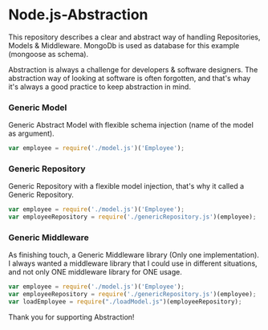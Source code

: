 # Node.js-Abstraction
This repository describes a clear and abstract way of handling Repositories, Models &amp; Middleware.
MongoDb is used as database for this example (mongoose as schema).

Abstraction is always a challenge for developers & software designers. The abstraction way of looking at software is often forgotten, and that's whay it's always a good practice to keep abstraction in mind.

### Generic Model
Generic Abstract Model with flexible schema injection (name of the model as argument).

```javascript
var employee = require('./model.js')('Employee');
```

### Generic Repository
Generic Repository with a flexible model injection, that's why it called a Generic Repository.

```javascript
var employee = require('./model.js')('Employee');
var employeeRepository = require('./genericRepository.js')(employee);
```

### Generic Middleware
As finishing touch, a Generic Middleware library (Only one implementation). I always wanted a middleware library that I could use in different situations, and not only ONE middleware library for ONE usage.

```javascript
var employee = require('./model.js')('Employee');
var employeeRepository = require('./genericRepository.js')(employee);
var loadEmployee = require("./loadModel.js")(employeeRepository);
```

Thank you for supporting Abstraction!
